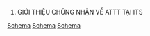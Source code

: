 1. GIỚI THIỆU CHỨNG NHẬN VỀ ATTT TẠI ITS

[Schema](page_5_img_0.png)
[Schema](page_5_img_1.png)
[Schema](page_5_img_2.png)
